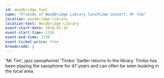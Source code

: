 ```yaml
---
id: woodbridge-fowl
name: "Friends of Woodbridge Library lunchtime concert: Mr Tim"
location: woodbridge-library
location-text: Woodbridge Library
event-start-date: 2018-01-16
event-start-time: 1245
event-end-time: 1330
event-ticket-price: free
breadcrumb: y
---
```


'Mr Tim', jazz saxophonist 'Timbo' Sadler returns to the library. Timbo has been playing the saxophone for 47 years and can often be seen busking in the local area.
